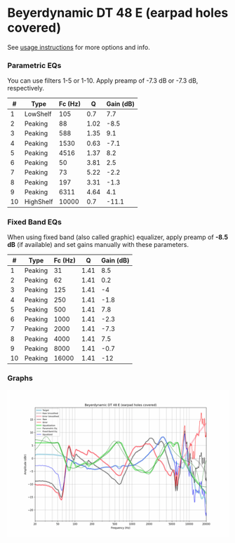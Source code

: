 # Beyerdynamic DT 48 E (earpad holes covered)
See [usage instructions](https://github.com/jaakkopasanen/AutoEq#usage) for more options and info.

### Parametric EQs
You can use filters 1-5 or 1-10. Apply preamp of -7.3 dB or -7.3 dB, respectively.

|   # | Type      |   Fc (Hz) |    Q |   Gain (dB) |
|-----|-----------|-----------|------|-------------|
|   1 | LowShelf  |       105 | 0.7  |         7.7 |
|   2 | Peaking   |        88 | 1.02 |        -8.5 |
|   3 | Peaking   |       588 | 1.35 |         9.1 |
|   4 | Peaking   |      1530 | 0.63 |        -7.1 |
|   5 | Peaking   |      4516 | 1.37 |         8.2 |
|   6 | Peaking   |        50 | 3.81 |         2.5 |
|   7 | Peaking   |        73 | 5.22 |        -2.2 |
|   8 | Peaking   |       197 | 3.31 |        -1.3 |
|   9 | Peaking   |      6311 | 4.64 |         4.1 |
|  10 | HighShelf |     10000 | 0.7  |       -11.1 |

### Fixed Band EQs
When using fixed band (also called graphic) equalizer, apply preamp of **-8.5 dB** (if available) and set gains manually with these parameters.

|   # | Type    |   Fc (Hz) |    Q |   Gain (dB) |
|-----|---------|-----------|------|-------------|
|   1 | Peaking |        31 | 1.41 |         8.5 |
|   2 | Peaking |        62 | 1.41 |         0.2 |
|   3 | Peaking |       125 | 1.41 |        -4   |
|   4 | Peaking |       250 | 1.41 |        -1.8 |
|   5 | Peaking |       500 | 1.41 |         7.8 |
|   6 | Peaking |      1000 | 1.41 |        -2.3 |
|   7 | Peaking |      2000 | 1.41 |        -7.3 |
|   8 | Peaking |      4000 | 1.41 |         7.5 |
|   9 | Peaking |      8000 | 1.41 |        -0.7 |
|  10 | Peaking |     16000 | 1.41 |       -12   |

### Graphs
![](./Beyerdynamic%20DT%2048%20E%20(earpad%20holes%20covered).png)
